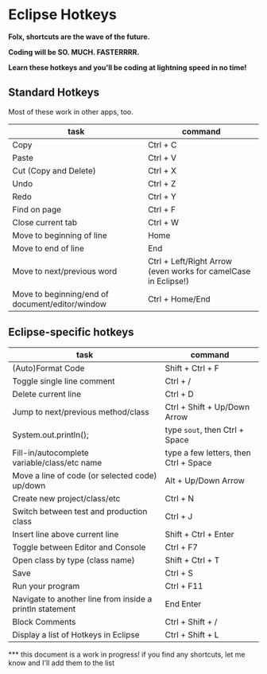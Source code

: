 # Eclipse Hotkeys

**Folx, shortcuts are the wave of the future.**

**Coding will be SO. MUCH. FASTERRRR.**

**Learn these hotkeys and you'll be coding at lightning speed in no time!**

## Standard Hotkeys

Most of these work in other apps, too.

task | command
-----| -------
Copy | Ctrl + C
Paste | Ctrl + V
Cut (Copy and Delete) | Ctrl + X
Undo | Ctrl + Z
Redo | Ctrl + Y
Find on page | Ctrl + F
Close current tab | Ctrl + W
Move to beginning of line | Home
Move to end of line | End
Move to next/previous word | Ctrl + Left/Right Arrow (even works for camelCase in Eclipse!)
Move to beginning/end of document/editor/window | Ctrl + Home/End

## Eclipse-specific hotkeys

task | command
--------------------|--------------------
(Auto)Format Code | Shift + Ctrl + F
Toggle single line comment | Ctrl + /
Delete current line | Ctrl + D
Jump to next/previous method/class | Ctrl + Shift + Up/Down Arrow
System.out.println(); | type `sout`, then Ctrl + Space
Fill-in/autocomplete variable/class/etc name | type a few letters, then Ctrl + Space
Move a line of code (or selected code) up/down | Alt + Up/Down Arrow
Create new project/class/etc | Ctrl + N
Switch between test and production class | Ctrl + J
Insert line above current line | Shift + Ctrl + Enter
Toggle between Editor and Console| Ctrl + F7
Open class by type (class name) | Shift + Ctrl + T
Save | Ctrl + S
Run your program | Ctrl + F11
Navigate to another line from inside a println statement| End Enter
Block Comments | Ctrl + Shift + /
Display a list of Hotkeys in Eclipse | Ctrl + Shift + L


*** this document is a work in progress! if you find any shortcuts, let me know and I'll add them to the list
